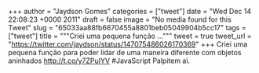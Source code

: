 
+++
author = "Jaydson Gomes"
categories = ["tweet"]
date = "Wed Dec 14 22:08:23 +0000 2011"
draft = false
image = "No media found for this Tweet"
slug = "65033aa88fb6670455a8801beb05049904b5cc17"
tags = ["tweet"]
title = """Criei uma pequena função ..."""
tweet = true
tweet_url = "https://twitter.com/jaydson/status/147075486026170369"
+++
Criei uma pequena função para poder lidar de uma maneira diferente com objetos aninhados http://t.co/y7ZPuIYV #JavaScript Palpitem ai.
